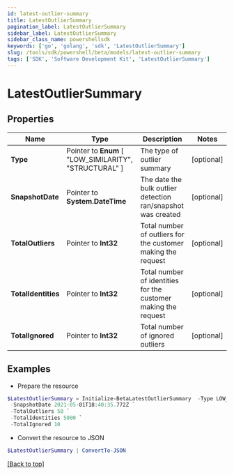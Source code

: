 ```yaml
---
id: latest-outlier-summary
title: LatestOutlierSummary
pagination_label: LatestOutlierSummary
sidebar_label: LatestOutlierSummary
sidebar_class_name: powershellsdk
keywords: ['go', 'golang', 'sdk', 'LatestOutlierSummary'] 
slug: /tools/sdk/powershell/beta/models/latest-outlier-summary
tags: ['SDK', 'Software Development Kit', 'LatestOutlierSummary']
---
```



# LatestOutlierSummary

## Properties

Name | Type | Description | Notes
------------ | ------------- | ------------- | -------------
**Type** |  Pointer to  **Enum** [  "LOW_SIMILARITY",    "STRUCTURAL" ] | The type of outlier summary | [optional] 
**SnapshotDate** |  Pointer to **System.DateTime** | The date the bulk outlier detection ran/snapshot was created | [optional] 
**TotalOutliers** |  Pointer to **Int32** | Total number of outliers for the customer making the request | [optional] 
**TotalIdentities** |  Pointer to **Int32** | Total number of identities for the customer making the request | [optional] 
**TotalIgnored** |  Pointer to **Int32** | Total number of ignored outliers | [optional] 

## Examples

- Prepare the resource
```powershell
$LatestOutlierSummary = Initialize-BetaLatestOutlierSummary  -Type LOW_SIMILARITY `
 -SnapshotDate 2021-05-01T18:40:35.772Z `
 -TotalOutliers 50 `
 -TotalIdentities 5000 `
 -TotalIgnored 10
```

- Convert the resource to JSON
```powershell
$LatestOutlierSummary | ConvertTo-JSON
```


[[Back to top]](#) 

